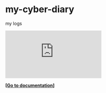 # my-cyber-diary
my logs

<iframe src="https://tryhackme.com/api/v2/badges/public-profile?userPublicId=200811" style='border:none;'></iframe>

**[[Go to documentation](https://madhava-mng.github.io/my-cyber-diary/)]**
